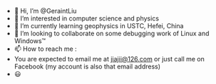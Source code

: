 - 👋 Hi, I’m @GeraintLiu
- 👀 I’m interested in computer science and physics 
- 🌱 I’m currently learning geophysics in USTC, Hefei, China
- 💞️ I’m looking to collaborate on some debugging work of Linux and Windows™
- 📫 How to reach me :
- You are expected to email me at jiajii@126.com or just call me on Facebook (my account is also that email address)
- 😃

<!---
GeraintLiu/GeraintLiu is a ✨ special ✨ repository because its `README.md` (this file) appears on your GitHub profile.
You can click the Preview link to take a look at your changes.
--->
<!---
GeraintLiu/GeraintLiu is a ✨ special ✨ repository because its `README.md` (this file) appears on your GitHub profile.
You can click the Preview link to take a look at your changes.
--->
